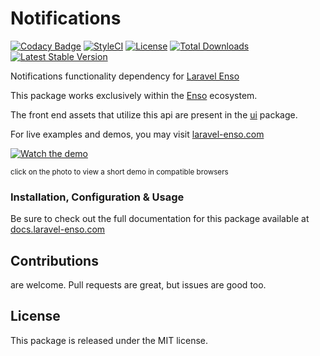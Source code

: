 # Notifications

[![Codacy Badge](https://api.codacy.com/project/badge/Grade/950c5954bb654bb588061a3f793f4697)](https://www.codacy.com/app/laravel-enso/notifications?utm_source=github.com&amp;utm_medium=referral&amp;utm_content=laravel-enso/notifications&amp;utm_campaign=Badge_Grade)
[![StyleCI](https://github.styleci.io/repos/85684795/shield?branch=master)](https://github.styleci.io/repos/85684795)
[![License](https://poser.pugx.org/laravel-enso/notifications/license)](https://packagist.org/packages/laravel-enso/notifications)
[![Total Downloads](https://poser.pugx.org/laravel-enso/notifications/downloads)](https://packagist.org/packages/laravel-enso/notifications)
[![Latest Stable Version](https://poser.pugx.org/laravel-enso/notifications/version)](https://packagist.org/packages/laravel-enso/notifications)

Notifications functionality dependency for [Laravel Enso](https://github.com/laravel-enso/Enso)

This package works exclusively within the [Enso](https://github.com/laravel-enso/Enso) ecosystem.

The front end assets that utilize this api are present in the [ui](https://github.com/enso-ui/ui) package.

For live examples and demos, you may visit [laravel-enso.com](https://www.laravel-enso.com)

[![Watch the demo](https://laravel-enso.github.io/notifications/screenshots/bulma_033_thumb.png)](https://laravel-enso.github.io/notifications/videos/bulma_demo_01.webm)

<sup>click on the photo to view a short demo in compatible browsers</sup>

### Installation, Configuration & Usage

Be sure to check out the full documentation for this package available at [docs.laravel-enso.com](https://docs.laravel-enso.com/backend/notifications.html)

## Contributions

are welcome. Pull requests are great, but issues are good too.

## License

This package is released under the MIT license.
